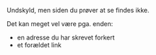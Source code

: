 Undskyld, men siden du prøver at se findes ikke.

Det kan meget vel være pga. enden:

* en adresse du har skrevet forkert
* et forældet link
